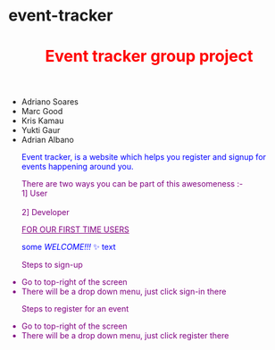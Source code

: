 # event-tracker
<HTML>
<header>
<h1> <font color="red">Event tracker group project </font></h1></header>
 <ul class= "By:-">
<li>Adriano Soares</li>
<li>Marc Good</li>
<li>Kris Kamau</li>
<li>Yukti Gaur</li>
<li>Adrian Albano </li> </div>
<p> <font color="blue">  Event tracker, is a website which helps you register and signup for events happening around you. </font> </p>
<p> <font color="purple"> There are two ways you can be part of this awesomeness :- <br> 1] User </br> <br> 2] Developer </br> </p>
<p> <font color= "purple"> <u> FOR OUR FIRST TIME USERS </u></font> </p>

<span style="color:blue">some *WELCOME!!!* :sparkles: text</span>

<p> Steps to sign-up 
<li> Go to top-right of the screen </li>
<li> There will be a drop down menu, just click sign-in there </li>

<p> Steps to register for an event
<li> Go to top-right of the screen </li>
<li> There will be a drop down menu, just click register there </li>



</body>
</HTML>





